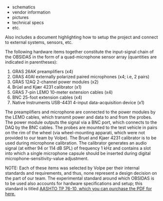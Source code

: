 - schematics
- vendor information
- pictures
- technical specs
- etc.

Also includes a document highlighting how to setup the project and connect to external systems, sensors, etc.

The following hardware items together constitute the input-signal chain of the OBSIDAS in the form of a quad-microphone sensor array (quantities are indicated in parentheses):

  1. GRAS 26AK preamplifiers (x4)
  2. GRAS 40AI externally polarized paired microphones (x4; i.e, 2 pairs)
  3. GRAS 12AQ 2-channel power modules (x2)
  4. Brüel and Kjær 4231 calibrator (x1)
  5. GRAS 7-pin LEMO 10-meter extension cables (x4)
  6. BNC 25-foot extension cables (x4) 
  7. Native Instruments USB-4431 4-input data-acquisition device (x1)

The preamplifiers and microphone are connected to the power modules by the LEMO cables, which transmit power and data to and from the probes. The power module outputs the signal via a BNC port, which connects to the DAQ by the BNC cables. The probes are mounted to the test vehicle in pairs on the rim of the wheel (via wheel-mounting apparati, which were not provided to our team by Volpe). 
The Bruel and Kjaer 4231 calibrator is to be used during microphone calibration. The calibrator generates an audio signal (at either 94 or 114 dB SPL) of frequency 1 kHz and contains a slot into which a single microphone capsule should be inserted during digital microphone-sensitivity-value adjustment.

NOTE: Each of these items was selected by Volpe per their internal standards and requirements, and thus, none represent a design decision on the part of our team. The experimental standard around which OBSIDAS is to be used also accounts for hardware specifications and setup; this standard is titled [AASHTO TP 76-10, which you can purchase the PDF for here.](https://www.engineerdocuments.com/standards/AASHTO-TP-76-10/)


